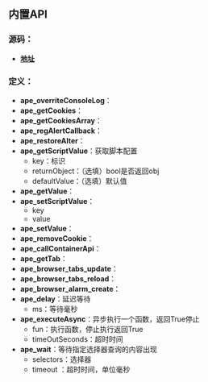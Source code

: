 ## 内置API

### 源码：
* **[地址](https://github.com/TamperApe/TamperApe/blob/master/src/userscripts/api.js)** 

### 定义：
* **ape_overriteConsoleLog**：
* **ape_getCookies**：
* **ape_getCookiesArray**：
* **ape_regAlertCallback**：
* **ape_restoreAlter**：
* **ape_getScriptValue**：获取脚本配置
    * key：标识
    * returnObject：（选填）bool是否返回obj
    * defaultValue：（选填）默认值
* **ape_getValue**：
* **ape_setScriptValue**：
    * key
    * value
* **ape_setValue**：
* **ape_removeCookie**：
* **ape_callContainerApi**：
* **ape_getTab**：
* **ape_browser_tabs_update**：
* **ape_browser_tabs_reload**：
* **ape_browser_alarm_create**：
* **ape_delay**：延迟等待
    * ms：等待毫秒
* **ape_executeAsync**：异步执行一个函数，返回True停止
    * fun：执行函数，停止执行返回True
    * timeOutSeconds：超时时间
* **ape_wait**：等待指定选择器查询的内容出现
    * selectors：选择器
    * timeout ：超时时间，单位毫秒
